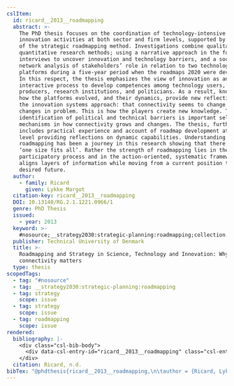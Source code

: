 ```yaml
---
cslItem:
  id: ricard__2013__roadmapping
  abstract: >-
    The PhD thesis focuses on the coordination of technology-intensive
    innovation activities at both sector and firm levels, supported by the use
    of the strategic roadmapping method. Investigations combine qualitative and
    quantitative research methods; using a narrative approach in the form of
    interviews to uncover innovation and technology barriers, and a social
    network analysis of stakeholders’ role in relation to two technology
    platforms during a five-year period when the roadmaps 2020 were developed.
    In this respect, the thesis emphasizes the view of innovation as an
    interactive process to develop competences among technology users,
    producers, research institutions, and politicians. As a result, knowledge on
    how the platforms evolved, and their dynamics, provide new reflections on
    the innovation systems approach: that connectivity seems to change along the
    changes in problem. This is how the players create new knowledge. Thus, the
    identification of political and technical barriers is important selection
    mechanisms in how connectivity grows and changes. The thesis, furthermore,
    includes practical experience and account of roadmap development at the firm
    level providing reflections on dynamic capabilities. Understanding
    roadmapping has been a journey in this research showing that there is no
    ‘one size fits all’. Rather the strength of roadmapping lies in the
    participatory process and in the action-oriented, systematic framework that
    aligns layers of information while moving from a current position to a
    desired future.
  author:
    - family: Ricard
      given: Lykke Margot
  citation-key: ricard__2013__roadmapping
  DOI: 10.13140/RG.2.1.1221.0966/1
  genre: PhD Thesis
  issued:
    - year: 2013
  keyword: >-
    #nosource;__strategy2030:strategic-planning:roadmapping;collection::strategy::strategy::roadmapping
  publisher: Technical University of Denmark
  title: >-
    Roadmapping and Strategy in Science, Technology and Innovation: Why
    connectivity matters
  type: thesis
scopedTags:
  - tag: "#nosource"
  - tag: __strategy2030:strategic-planning:roadmapping
  - tag: strategy
    scope: issue
  - tag: strategy
    scope: issue
  - tag: roadmapping
    scope: issue
rendered:
  bibliography: |-
    <div class="csl-bib-body">
      <div data-csl-entry-id="ricard__2013__roadmapping" class="csl-entry">Ricard, L. M. n.d.. <i>Roadmapping and Strategy in Science, Technology and Innovation: Why connectivity matters</i> [PhD Thesis, Technical University of Denmark]. https://doi.org/10.13140/RG.2.1.1221.0966/1</div>
    </div>
  citation: Ricard, n.d.
bibTex: "@phdthesis{ricard__2013__roadmapping,\n\tauthor = {Ricard, Lykke Margot},\n\tschool = {Technical University of Denmark},\n\ttitle = {Roadmapping and {Strategy} in {Science}, {Technology} and {Innovation}: Why connectivity matters},\n}\n\n"
---
```

